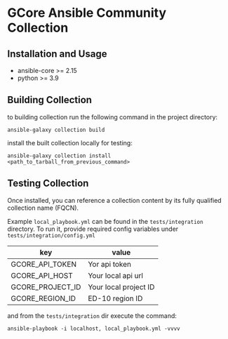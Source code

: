 # GCore Ansible Community Collection
## Installation and Usage
- ansible-core >= 2.15
- python >= 3.9


## Building Collection 

to building collection run the following command in the project directory:

```
ansible-galaxy collection build
```

install the built collection locally for testing:

```
ansible-galaxy collection install <path_to_tarball_from_previous_command>
```


## Testing Collection 

Once installed, you can reference a collection content by its fully qualified collection name (FQCN).

Example `local_playbook.yml` can be found in the `tests/integration` directory.
To run it, provide required config variables under `tests/integration/config.yml`

| key              | value                 |
|------------------|-----------------------|
| GCORE_API_TOKEN  | Yor api token         |
| GCORE_API_HOST   | Your local api url    |
| GCORE_PROJECT_ID | Your local project ID |
| GCORE_REGION_ID  | ED-10 region ID       |

and from the `tests/integration` dir execute the command:

```
ansible-playbook -i localhost, local_playbook.yml -vvvv
```
